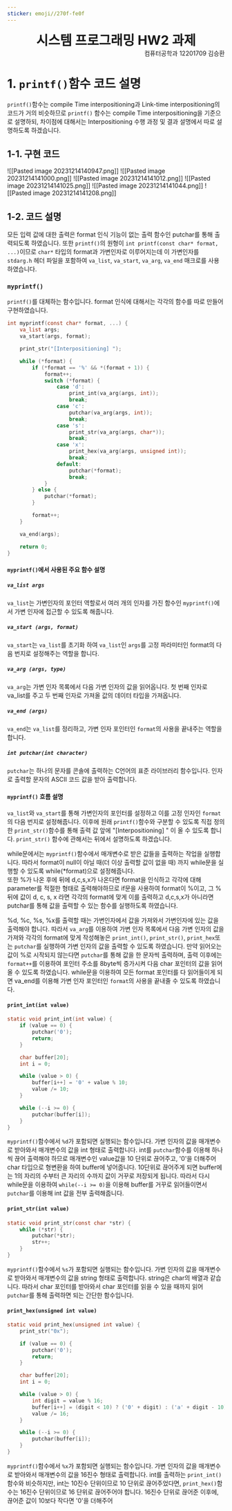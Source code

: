 ```yaml
---
sticker: emoji//270f-fe0f
---
```

<div style="text-align: center; font-size:30;font-weight:bold ">시스템 프로그래밍 HW2 과제</div>

<div style="text-align: right">컴퓨터공학과 12201709 김승환</div>

# 1. `printf()`함수 코드 설명
`printf()`함수는 compile Time interpositioning과 Link-time interpositioning의 코드가 거의 비슷하므로 `printf()` 함수는 compile Time interpositioning을 기준으로 설명하되, 차이점에 대해서는 Interpositioning 수행 과정 및 결과 설명에서 따로 설명하도록 하겠습니다.

## 1-1. 구현 코드
![[Pasted image 20231214140947.png]]
![[Pasted image 20231214141000.png]]
![[Pasted image 20231214141012.png]]
![[Pasted image 20231214141025.png]]
![[Pasted image 20231214141044.png]]
![[Pasted image 20231214141208.png]]

## 1-2. 코드 설명
모든 입력 값에 대한 출력은 format 인식 기능이 없는 출력 함수인 putchar를 통해 출력되도록 하였습니다. 
또한 `printf()`의 원형이 `int printf(const char* format, ...)`이므로 `char*` 타입의 format과 가변인자로 이루어지는데 이 가변인자를 `stdarg.h` 헤더 파일을 포함하여 `va_list`, `va_start`, `va_arg`, `va_end` 매크로를 사용하였습니다.

### `myprintf()`
`printf()`를 대체하는 함수입니다. format 인식에 대해서는 각각의 함수를 따로 만들어 구현하였습니다. 
```c
int myprintf(const char* format, ...) {
    va_list args;
    va_start(args, format);

    print_str("[Interpositioning] ");

    while (*format) {
        if (*format == '%' && *(format + 1)) {
            format++;
            switch (*format) {
                case 'd':
                    print_int(va_arg(args, int));
                    break;
                case 'c':
                    putchar(va_arg(args, int));
                    break;
                case 's':
                    print_str(va_arg(args, char*));
                    break;
                case 'x':
                    print_hex(va_arg(args, unsigned int));
                    break;
                default:
                    putchar(*format);
                    break;
            }
        } else {
            putchar(*format);
        }

        format++;
    }

    va_end(args);

    return 0;
}

```
#### `myprintf()`에서 사용된 주요 함수 설명
##### `va_list args`
`va_list`는 가변인자의 포인터 역할로서  여러 개의 인자를 가진 함수인 `myprintf()`에서 가변 인자에 접근할 수 있도록 해줍니다.
##### `va_start (args, format)`
`va_start`는 `va_list`를 초기화 하여 `va_list`인 `args`를 고정 파라미터인 format의 다음 번지로 설정해주는 역할을 합니다.
##### `va_arg (args, type)`
`va_arg`는 가변 인자 목록에서 다음 가변 인자의 값을 읽어옵니다. 첫 번째 인자로 va_list를 주고 두 번째 인자로 가져올 값의 데이터 타입을 가져옵니다.
##### `va_end (args)`
`va_end`는 `va_list`를 정리하고, 가변 인자 포인터인 `format`의 사용을 끝내주는 역할을 합니다.
##### `int putchar(int character)`
 `putchar`는 하나의 문자를 콘솔에 출력하는 C언어의 표준 라이브러리 함수입니다. 인자로 출력할 문자의 ASCII 코드 값을 받아 출력합니다.
#### `myprintf()` 흐름 설명
`va_list`와 `va_start`를 통해 가변인자의 포인터를 설정하고 이를 고정 인자인 `format`의 다음 번지로 설정해줍니다.
이후에 원래 `printf()`함수와 구분할 수 있도록 직접 정의한 `print_str()`함수를 통해 출력 값 앞에 "\[Interpositioning] " 이 올 수 있도록 합니다. `print_str()` 함수에 관해서는 뒤에서 설명하도록 하겠습니다.

while문에서는 `myprintf()`함수에서 매개변수로 받은 값들을 출력하는 작업을 실행합니다. 따라서 format이 null이 아닐 때(더 이상 출력할 값이 없을 때) 까지 while문을 실행할 수 있도록 while(\*format)으로 설정해줍니다.  
또한 %가 나온 후에 뒤에 d,c,s,x가 나온다면 format을 인식하고 각각에 대해 parameter를 적절한 형태로 출력해야하므로 if문을 사용하여 format이 %이고, 그 % 뒤에 값이 d, c, s, x 라면 각각의 format에 맞게 이를 출력하고 d,c,s,x가 아니라면 putchar를 통해 값을 출력할 수 있는 함수를 실행하도록 하였습니다.

%d, %c, %s, %x를 출력할 때는 가변인자에서 값을 가져와서 가변인자에 있는 값을 출력해야 합니다. 따라서 `va_arg`를 이용하여 가변 인자 목록에서 다음 가변 인자의 값을 가져와 각각의 format에 맞게 작성해놓은 `print_int()`, `print_str()`, `print_hex`또는 `putchar`를 실행하여 가변 인자의 값을 출력할 수 있도록 하였습니다. 
만약 읽어오는 값이 %로 시작되지 않는다면 `putchar`를 통해 값을 한 문자씩 출력하며, 출력 이후에는  `format++`를 이용하여 포인터 주소를 8byte씩 증가시켜 다음 char 포인터의 값을 읽어올 수 있도록 하였습니다. 
while문을 이용하여 모든 format 포인터를 다 읽어들이게 되면 va_end를 이용해 가변 인자 포인터인 `format`의 사용을 끝내줄 수 있도록 하였습니다.

#### `print_int(int value)`
```c
static void print_int(int value) {
    if (value == 0) {
        putchar('0');
        return;
    }

    char buffer[20];
    int i = 0;

    while (value > 0) {
        buffer[i++] = '0' + value % 10;
        value /= 10;
    }

    while (--i >= 0) {
        putchar(buffer[i]);
    }
}

```
`myprintf()`함수에서 `%d`가 포함되면 실행되는 함수입니다. 가변 인자의 값을 매개변수로 받아와서 매개변수의 값을 int 형태로 출력합니다.
int를 `putchar`함수를 이용해 하나씩 끊어 출력해야 하므로 매개변수인 value값을 10 단위로 끊어주고, '0'을 더해주어 char 타입으로 형변환을 하여 buffer에 넣어줍니다. 10단위로 끊어주게 되면 buffer에는 1의 자리의 수부터 큰 자리의 수까지 값이 거꾸로 저장되게 됩니다. 따라서 다시 while문을 이용하여 `while(--i >= 0)`을 이용해 buffer를 거꾸로 읽어들이면서 `putchar`를 이용해 int 값을 전부 출력해줍니다.

#### `print_str(int value)`
```c
static void print_str(const char *str) {
    while (*str) {
        putchar(*str);
        str++;
    }
}
```
`myprintf()`함수에서 `%s`가 포함되면 실행되는 함수입니다. 가변 인자의 값을 매개변수로 받아와서 매개변수의 값을 string 형태로 출력합니다.
string은 char의 배열과 같습니다. 따라서 char 포인터를 받아와서 char 포인터를 읽을 수 있을 때까지 읽어 `putchar`를 통해 출력하면 되는 간단한 함수입니다.

#### `print_hex(unsigned int value)`
```c
static void print_hex(unsigned int value) {
    print_str("0x");

    if (value == 0) {
        putchar('0');
        return;
    }

    char buffer[20];
    int i = 0;

    while (value > 0) {
        int digit = value % 16;
        buffer[i++] = (digit < 10) ? ('0' + digit) : ('a' + digit - 10);
        value /= 16;
    }

    while (--i >= 0) {
        putchar(buffer[i]);
    }
}
```
`myprintf()`함수에서 `%x`가 포함되면 실행되는 함수입니다. 가변 인자의 값을 매개변수로 받아와서 매개변수의 값을 16진수 형태로 출력합니다. int를 출력하는 `print_int()`함수와 비슷하지만, int는 10진수 단위이므로 10 단위로 끊어주었다면, `print_hex()`함수는 16진수 단위이므로 16 단위로 끊어주어야 합니다. 16진수 단위로 끊어준 이후에, 끊어준 값이 10보다 작다면 '0'을 더해주어 